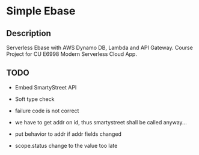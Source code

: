 # Simple Ebase

## Description

Serverless Ebase with AWS Dynamo DB, Lambda and API Gateway. 
Course Project for CU E6998 Modern Serverless Cloud App.

## TODO

* Embed SmartyStreet API

* Soft type check

* failure code is not correct

* we have to get addr on id, thus smartystreet shall be called anyway...

* put behavior to addr if addr fields changed

* scope.status change to the value too late
